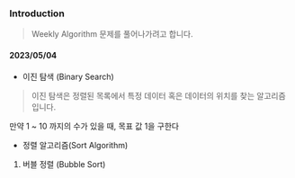 ### Introduction

> Weekly Algorithm 문제를 풀어나가려고 합니다.
 
#### 2023/05/04

- 이진 탐색 (Binary Search)

> 이진 탐색은 정렬된 목록에서 특정 데이터 혹은 데이터의 위치를 찾는 알고리즘입니다. 

만약 1 ~ 10 까지의 수가 있을 때, 목표 값 1을 구한다


- 정렬 알고리즘(Sort Algorithm)
1. 버블 정렬 (Bubble Sort)
